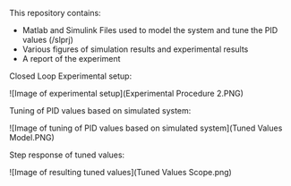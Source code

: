 This repository contains:

- Matlab and Simulink Files used to model the system and tune the PID values (/slprj)
- Various figures of simulation results and experimental results
- A report of the experiment


Closed Loop Experimental setup:

![Image of experimental setup](Experimental Procedure 2.PNG)

Tuning of PID values based on simulated system:

![Image of tuning of PID values based on simulated system](Tuned Values Model.PNG)

Step response of tuned values:

![Image of resulting tuned values](Tuned Values Scope.png)
